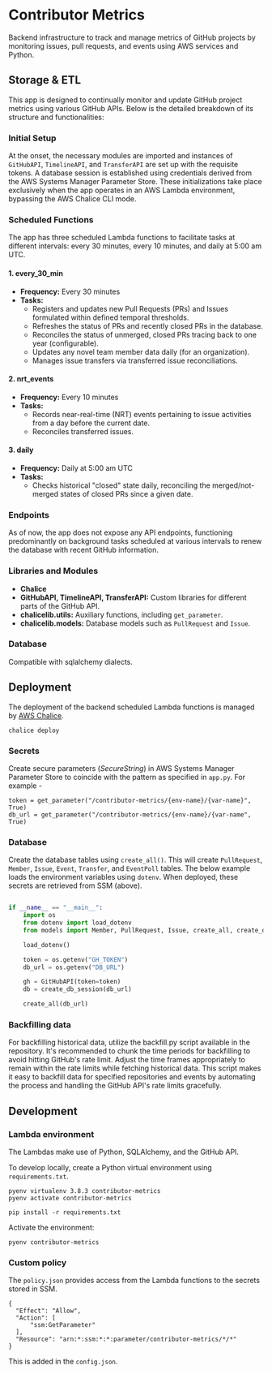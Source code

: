 # Contributor Metrics

Backend infrastructure to track and manage metrics of GitHub projects by monitoring issues, pull requests, and events using AWS services and Python.

## Storage & ETL

This app is designed to continually monitor and update GitHub project metrics using various GitHub APIs. Below is the detailed breakdown of its structure and functionalities:

### **Initial Setup**

At the onset, the necessary modules are imported and instances of `GitHubAPI`, `TimelineAPI`, and `TransferAPI` are set up with the requisite tokens. A database session is established using credentials derived from the AWS Systems Manager Parameter Store. These initializations take place exclusively when the app operates in an AWS Lambda environment, bypassing the AWS Chalice CLI mode.

### **Scheduled Functions**

The app has three scheduled Lambda functions to facilitate tasks at different intervals: every 30 minutes, every 10 minutes, and daily at 5:00 am UTC.

#### **1. every_30_min**

- **Frequency:** Every 30 minutes
- **Tasks:**
  - Registers and updates new Pull Requests (PRs) and Issues formulated within defined temporal thresholds.
  - Refreshes the status of PRs and recently closed PRs in the database.
  - Reconciles the status of unmerged, closed PRs tracing back to one year (configurable).
  - Updates any novel team member data daily (for an organization).
  - Manages issue transfers via transferred issue reconciliations.

#### **2. nrt_events**

- **Frequency:** Every 10 minutes
- **Tasks:**
  - Records near-real-time (NRT) events pertaining to issue activities from a day before the current date.
  - Reconciles transferred issues.

#### **3. daily**

- **Frequency:** Daily at 5:00 am UTC
- **Tasks:**
  - Checks historical "closed" state daily, reconciling the merged/not-merged states of closed PRs since a given date.

### **Endpoints**

As of now, the app does not expose any API endpoints, functioning predominantly on background tasks scheduled at various intervals to renew the database with recent GitHub information.

### **Libraries and Modules**

- **Chalice**
- **GitHubAPI, TimelineAPI, TransferAPI:** Custom libraries for different parts of the GitHub API.
- **chalicelib.utils:** Auxiliary functions, including `get_parameter`.
- **chalicelib.models:** Database models such as `PullRequest` and `Issue`.

### **Database**

Compatible with sqlalchemy dialects.

## Deployment

The deployment of the backend scheduled Lambda functions is managed by [AWS Chalice](https://aws.github.io/chalice/index.html).

```
chalice deploy
```

### Secrets

Create secure parameters (_SecureString_) in AWS Systems Manager
Parameter Store to coincide with the pattern as specified in `app.py`. For example -

```
token = get_parameter("/contributor-metrics/{env-name}/{var-name}", True)
db_url = get_parameter("/contributor-metrics/{env-name}/{var-name", True)
```

### Database

Create the database tables using `create_all()`. This will create `PullRequest`, `Member`, `Issue`, `Event`, `Transfer`, and `EventPoll` tables. The below example loads the environment variables using `dotenv`. When deployed, these secrets are retrieved from SSM (above).

```python

if __name__ == "__main__":
    import os
    from dotenv import load_dotenv
    from models import Member, PullRequest, Issue, create_all, create_db_session

    load_dotenv()

    token = os.getenv("GH_TOKEN")
    db_url = os.getenv("DB_URL")

    gh = GitHubAPI(token=token)
    db = create_db_session(db_url)

    create_all(db_url)

```

### Backfilling data

For backfilling historical data, utilize the backfill.py script available in the repository. It's recommended to chunk the time periods for backfilling to avoid hitting GitHub's rate limit. Adjust the time frames appropriately to remain within the rate limits while fetching historical data. This script makes it easy to backfill data for specified repositories and events by automating the process and handling the GitHub API's rate limits gracefully.

## Development

### Lambda environment

The Lambdas make use of Python, SQLAlchemy, and the GitHub API.

To develop locally, create a Python virtual environment using `requirements.txt`.

```
pyenv virtualenv 3.8.3 contributor-metrics
pyenv activate contributor-metrics
```

```
pip install -r requirements.txt
```

Activate the environment:

```
pyenv contributor-metrics
```

### Custom policy

The `policy.json` provides access from the Lambda functions to the secrets stored in SSM.

```
{
  "Effect": "Allow",
  "Action": [
      "ssm:GetParameter"
  ],
  "Resource": "arn:*:ssm:*:*:parameter/contributor-metrics/*/*"
}
```

This is added in the `config.json`.
